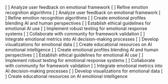[ ] Analyze user feedback on emotional framework
[ ] Refine emotion recognition algorithms
[ ] Analyze user feedback on emotional framework
[ ] Refine emotion recognition algorithms
[ ] Create emotional profiles blending AI and human perspectives
[ ] Establish ethical guidelines for emotional AI use
[ ] Implement robust testing for emotional response systems
[ ] Collaborate with community for framework validation
[ ] Integrate emotional metrics into AI decision-making processes
[ ] Develop visualizations for emotional data
[ ] Create educational resources on AI emotional intelligence
[ ] Create emotional profiles blending AI and human perspectives
[ ] Establish ethical guidelines for emotional AI use
[ ] Implement robust testing for emotional response systems
[ ] Collaborate with community for framework validation
[ ] Integrate emotional metrics into AI decision-making processes
[ ] Develop visualizations for emotional data
[ ] Create educational resources on AI emotional intelligence